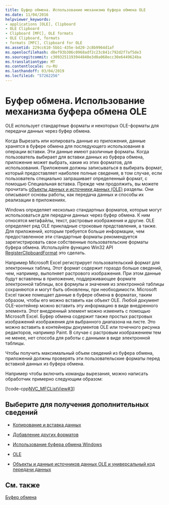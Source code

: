 ```yaml
---
title: Буфер обмена. Использование механизма буфера обмена OLE
ms.date: 11/04/2016
helpviewer_keywords:
- applications [OLE], Clipboard
- OLE Clipboard
- Clipboard [MFC], OLE formats
- OLE Clipboard, formats
- formats [MFC], Clipboard for OLE
ms.assetid: 229cc610-5bb1-435e-bd20-2c8b9964d1af
ms.openlocfilehash: d8ef93b306c0968adf2c23c841c792d2f7af5de3
ms.sourcegitcommit: c3093251193944840e3d0a068ecc30e6449624ba
ms.translationtype: MT
ms.contentlocale: ru-RU
ms.lasthandoff: 03/04/2019
ms.locfileid: "57262256"
---
```

# <a name="clipboard-using-the-ole-clipboard-mechanism"></a>Буфер обмена. Использование механизма буфера обмена OLE

OLE использует стандартные форматы и некоторых OLE-форматы для передачи данных через буфер обмена.

Когда Вырезать или копировать данные из приложения, данные хранятся в буфере обмена для последующего использования в операции вставки. Эти данные имеют различные форматы. Когда пользователь выбирает для вставки данных из буфера обмена, приложение может выбрать, какие из этих форматов, для использования. Приложения должны записываться в выбирать формат, который предоставляет наиболее полные сведения, в том случае, если пользователь специально запрашивает определенный формат, с помощью Специальная вставка. Прежде чем продолжить, вы можете прочитать [объекты данных и источники данных (OLE)](../mfc/data-objects-and-data-sources-ole.md) разделы. Они описывают основы работы, как передача данных и способы их реализации в приложениях.

Windows определяет несколько стандартных форматов, которые могут использоваться для передачи данных через буфер обмена. К ним относятся метафайлы, текст, растровые изображения и другие. OLE определяет ряд OLE прикладные строковые представления, а также. Для приложений, которым требуется больше информации, чем предоставленное эти стандартные форматы рекомендуется зарегистрировать свои собственные пользовательские форматы буфера обмена. Используйте функцию Win32 API [RegisterClipboardFormat](/windows/desktop/api/winuser/nf-winuser-registerclipboardformata) это сделать.

Например Microsoft Excel регистрирует пользовательский формат для электронных таблиц. Этот формат содержит гораздо больше сведений, чем, например, выполняет растрового изображения. При этом данные будут вставлены в приложение, поддерживающее формате электронной таблицы, все формулы и значения из электронной таблицы сохраняются и могут быть обновлены, при необходимости. Microsoft Excel также помещает данные в буфере обмена в форматах, таким образом, чтобы его можно вставить как объект OLE. Любой документ OLE-контейнер можно вставить эту информацию в виде внедренного элемента. Этот внедренный элемент можно изменить с помощью Microsoft Excel. Буфер обмена содержит также простых растровых изображений изображения для выбранного диапазона на листе. Это можно вставить в контейнеры документов OLE или точечного рисунка редакторов, например Paint. В случае с растровым изображением тем не менее, нет способа для работы с данными в виде электронной таблицы.

Чтобы получить максимальный объем сведений из буфера обмена, приложений должны проверять эти пользовательские форматы перед вставкой данных из буфера обмена.

Например чтобы включить команды вырезания, можно написать обработчик примерно следующим образом:

[!code-cpp[NVC_MFCListView#3](../atl/reference/codesnippet/cpp/clipboard-using-the-ole-clipboard-mechanism_1.cpp)]

## <a name="what-do-you-want-to-know-more-about"></a>Выберите для получения дополнительных сведений

- [Копирование и вставка данных](../mfc/clipboard-copying-and-pasting-data.md)

- [Добавление других форматов](../mfc/clipboard-adding-other-formats.md)

- [Использование буфера обмена Windows](../mfc/clipboard-using-the-windows-clipboard.md)

- [OLE](../mfc/ole-background.md)

- [Объекты и данные источников данных OLE и универсальный код передачи данных](../mfc/data-objects-and-data-sources-ole.md)

## <a name="see-also"></a>См. также

[Буфер обмена](../mfc/clipboard.md)
